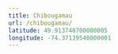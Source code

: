 ```yaml
---
title: Chibougamau
url: /chibougamau/
latitude: 49.913740700000005
longitude: -74.37139540000001
---
```

